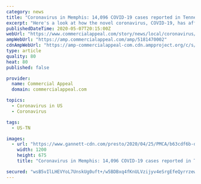 ```yaml
---
category: news
title: "Coronavirus in Memphis: 14,096 COVID-19 cases reported in Tennessee, 2,948 in Shelby County"
excerpt: "Here's a look at how the novel coronavirus, COVID-19, has affected Memphis' community, government, healthcare, retail, restaurants and more."
publishedDateTime: 2020-05-07T20:15:00Z
webUrl: "https://www.commercialappeal.com/story/news/local/coronavirus/2020/05/07/coronavirus-memphis-latest-updates-shelby-county-reopens/5181470002/"
ampWebUrl: "https://amp.commercialappeal.com/amp/5181470002"
cdnAmpWebUrl: "https://amp-commercialappeal-com.cdn.ampproject.org/c/s/amp.commercialappeal.com/amp/5181470002"
type: article
quality: 80
heat: 80
published: false

provider:
  name: Commercial Appeal
  domain: commercialappeal.com

topics:
  - Coronavirus in US
  - Coronavirus

tags:
  - US-TN

images:
  - url: "https://www.gannett-cdn.com/presto/2020/04/25/PMCA/b63cdf6b-dc8e-4fba-a989-1bca3add11a5-AH5W0428.jpg?auto=webp&crop=4557,2564,x0,y340&format=pjpg&width=1200"
    width: 1200
    height: 675
    title: "Coronavirus in Memphis: 14,096 COVID-19 cases reported in Tennessee, 2,948 in Shelby County"

secured: "wsB5vIlLHEVYoL7UnskUg0uft+/w5BDBxq4fKnULVzijyv4eSrgEfeQyrrzewkD3kr5v/tEUKXNau4Fa5az7B4sv8FxT9vpjtAfeVd+fVr8LyWdCnAa1icFIqJMwUa3GTSnMoGXwZ/H4QPevu1PxYIMAgwTSZ2UJgJlE7KA8QVXKBJY6z/lNOuVDTrWyGO3E3BDl9tl2NYk5Jk9LYQ1krcJaLBR0gPx7EyvgHZZdFx3np/48L1w24PhxM0wK39u//+zJucGd6HztNqw8u95GxmWpmf9skrBlbh4T489BMsYQb+f8p+2slKwBghL3DrWq;S0GOhszPxLlo9RZRCVG/uw=="
---
```


